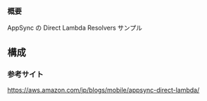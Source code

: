 ### 概要

AppSync の Direct Lambda Resolvers サンプル

## 構成

### 参考サイト

https://aws.amazon.com/jp/blogs/mobile/appsync-direct-lambda/
